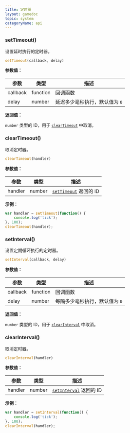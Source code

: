 ```yaml
---
title: 定时器
layout: gamedoc
topic: system
categoryName: api
---
```


### setTimeout()

设置延时执行的定时器。

```js
setTimeout(callback, delay)
```

**参数值：**

|参数|类型|描述|
|-|-|-|
|callback|function|回调函数|
|delay|number|延迟多少毫秒执行，默认值为 `0`|

**返回值：**

`number` 类型的 ID，用于 [`clearTimeout`](#clearTimeout) 中取消。



### clearTimeout()

取消定时器。

```js
clearTimeout(handler)
```

**参数值：**

|参数|类型|描述|
|-|-|-|
|handler|number|[`setTimeout`](#setTimeout) 返回的 ID|

**示例：**

```js
var handler = setTimeout(function() {
    console.log('tick');
}, 100);
clearTimeout(handler);
```




### setInterval()

设置定期循环执行的定时器。

```js
setInterval(callback, delay)
```

**参数值：**

|参数|类型|描述|
|-|-|-|
|callback|function|回调函数|
|delay|number|每隔多少毫秒执行，默认值为 `0`|

**返回值：**

`number` 类型的 ID，用于 [`clearInterval`](#clearInterval) 中取消。



### clearInterval()

取消定时器。

```js
clearInterval(handler)
```

**参数值：**

|参数|类型|描述|
|-|-|-|
|handler|number|[`setInterval`](#setInterval) 返回的 ID|

**示例：**

```js
var handler = setInterval(function() {
    console.log('tick');
}, 100);
clearInterval(handler);
```
